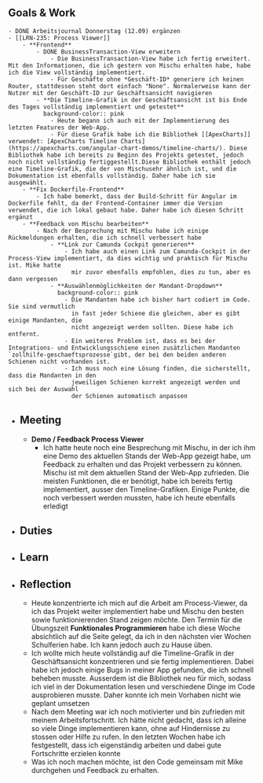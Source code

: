 ## Goals & Work
	- DONE Arbeitsjournal Donnerstag (12.09) ergänzen
	- [[LRN-235: Process Viewer]]
		- **Frontend**
			- DONE BusinessTransaction-View erweitern
				- Die BusinessTransaction-View habe ich fertig erweitert. Mit den Informationen, die ich gestern von Mischu erhalten habe, habe ich die View vollständig implementiert.
				- Für Geschäfte ohne *Geschäft-ID* generiere ich keinen Router, stattdessen steht dort einfach "None". Normalerweise kann der Nutzer mit der Geschäft-ID zur Geschäftsansicht navigieren
			- **Die Timeline-Grafik in der Geschäftsansicht ist bis Ende des Tages vollständig implementiert und getestet**
			  background-color:: pink
				- Heute begann ich auch mit der Implementierung des letzten Features der Web-App.
				- Für diese Grafik habe ich die Bibliothek [[ApexCharts]] verwendet: [ApexCharts Timeline Charts](https://apexcharts.com/angular-chart-demos/timeline-charts/). Diese Bibliothek habe ich bereits zu Beginn des Projekts getestet, jedoch noch nicht vollständig fertiggestellt.Diese Bibliothek enthält jedoch eine Timeline-Grafik, die der von Mischusehr ähnlich ist, und die Dokumentation ist ebenfalls vollständig. Daher habe ich sie ausgewählt.
		- **Fix Dockerfile-Frontend**
			- Ich habe bemerkt, dass der Build-Schritt für Angular im Dockerfile fehlt, da der Frontend-Container immer die Version verwendet, die ich lokal gebaut habe. Daher habe ich diesen Schritt ergänzt
		- **Feedback von Mischu bearbeiten**
			- Nach der Besprechung mit Mischu habe ich einige Rückmeldungen erhalten, die ich schnell verbessert habe
				- **Link zur Camunda Cockpit generieren**
					- Ich habe auch einen Link zum Camunda-Cockpit in der Process-View implementiert, da dies wichtig und praktisch für Mischu ist. Mike hatte 
					  mir zuvor ebenfalls empfohlen, dies zu tun, aber es dann vergessen
				- **Auswählenmöglichkeiten der Mandant-Dropdown**
				  background-color:: pink
					- Die Mandanten habe ich bisher hart codiert im Code. Sie sind vermutlich 
					  in fast jeder Schiene die gleichen, aber es gibt einige Mandanten, die 
					  nicht angezeigt werden sollten. Diese habe ich entfernt.
					- Ein weiteres Problem ist, dass es bei der Integrations- und Entwicklungsschiene einen zusätzlichen Mandanten `zollhilfe-geschaeftsprozesse`gibt, der bei den beiden anderen Schienen nicht vorhanden ist.
					- Ich muss noch eine Lösung finden, die sicherstellt, dass die Mandanten in den 
					  jeweiligen Schienen korrekt angezeigt werden und sich bei der Auswahl 
					  der Schienen automatisch anpassen
- ## Meeting
	- **Demo / Feedback Process Viewer**
		- Ich hatte heute noch eine Besprechung mit Mischu, in der ich ihm eine Demo des aktuellen Stands der Web-App gezeigt habe, um Feedback zu erhalten und das Projekt verbessern zu können. Mischu ist mit dem aktuellen Stand der Web-App zufrieden. Die meisten Funktionen, die er benötigt, habe ich bereits fertig implementiert, ausser den Timeline-Grafiken. Einige Punkte, die noch verbessert werden mussten, habe ich heute ebenfalls erledigt
- ## Duties
- ## Learn
- ## Reflection
	- Heute konzentrierte ich mich auf die Arbeit am Process-Viewer, da ich das Projekt weiter implementiert habe und Mischu den besten sowie funktionierenden Stand zeigen möchte. Den Termin für die Übungszeit **Funktionales Programmieren** habe ich diese Woche absichtlich auf die Seite gelegt, da ich in den nächsten vier Wochen Schulferien habe. Ich kann jedoch auch zu Hause üben.
	- Ich wollte mich heute vollständig auf die Timeline-Grafik in der Geschäftsansicht konzentrieren und sie fertig implementieren. Dabei habe ich jedoch einige Bugs in meiner App gefunden, die ich schnell beheben  musste. Ausserdem ist die Bibliothek neu für mich, sodass ich viel in der
	  Dokumentation lesen und verschiedene Dinge im Code ausprobieren musste. Daher konnte ich mein Vorhaben nicht wie geplant umsetzen
	- Nach dem Meeting war ich noch motivierter und bin zufrieden mit meinem Arbeitsfortschritt. Ich hätte nicht gedacht, dass ich alleine so viele Dinge implementieren kann, ohne auf Hindernisse zu stossen oder Hilfe zu rufen. In den letzten Wochen habe ich festgestellt, dass ich eigenständig arbeiten und dabei gute Fortschritte erzielen konnte
	- Was ich noch machen möchte, ist den Code gemeinsam mit Mike durchgehen und Feedback zu erhalten.